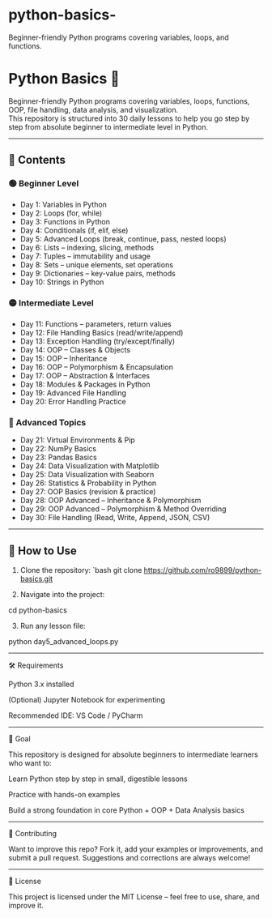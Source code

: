 # python-basics-
Beginner-friendly Python programs covering variables, loops, and functions.




# Python Basics 🐍

Beginner-friendly Python programs covering variables, loops, functions, OOP, file handling, data analysis, and visualization.  
This repository is structured into 30 daily lessons to help you go step by step from absolute beginner to intermediate level in Python.

---

## 📂 Contents

### 🟢 Beginner Level
- Day 1: Variables in Python  
- Day 2: Loops (for, while)  
- Day 3: Functions in Python  
- Day 4: Conditionals (if, elif, else)  
- Day 5: Advanced Loops (break, continue, pass, nested loops)  
- Day 6: Lists – indexing, slicing, methods  
- Day 7: Tuples – immutability and usage  
- Day 8: Sets – unique elements, set operations  
- Day 9: Dictionaries – key-value pairs, methods  
- Day 10: Strings in Python  

### 🟡 Intermediate Level
- Day 11: Functions – parameters, return values  
- Day 12: File Handling Basics (read/write/append)  
- Day 13: Exception Handling (try/except/finally)  
- Day 14: OOP – Classes & Objects  
- Day 15: OOP – Inheritance  
- Day 16: OOP – Polymorphism & Encapsulation  
- Day 17: OOP – Abstraction & Interfaces  
- Day 18: Modules & Packages in Python  
- Day 19: Advanced File Handling  
- Day 20: Error Handling Practice  

### 🔵 Advanced Topics
- Day 21: Virtual Environments & Pip  
- Day 22: NumPy Basics  
- Day 23: Pandas Basics  
- Day 24: Data Visualization with Matplotlib  
- Day 25: Data Visualization with Seaborn  
- Day 26: Statistics & Probability in Python  
- Day 27: OOP Basics (revision & practice)  
- Day 28: OOP Advanced – Inheritance & Polymorphism  
- Day 29: OOP Advanced – Polymorphism & Method Overriding  
- Day 30: File Handling (Read, Write, Append, JSON, CSV)  

---

## 🚀 How to Use

1. Clone the repository:
   `bash
   git clone https://github.com/ro9899/python-basics.git

2. Navigate into the project:

cd python-basics


3. Run any lesson file:

python day5_advanced_loops.py




---

🛠 Requirements

Python 3.x installed

(Optional) Jupyter Notebook for experimenting

Recommended IDE: VS Code / PyCharm



---

🎯 Goal

This repository is designed for absolute beginners to intermediate learners who want to:

Learn Python step by step in small, digestible lessons

Practice with hands-on examples

Build a strong foundation in core Python + OOP + Data Analysis basics



---

🤝 Contributing

Want to improve this repo? Fork it, add your examples or improvements, and submit a pull request.
Suggestions and corrections are always welcome!


---

📜 License

This project is licensed under the MIT License – feel free to use, share, and improve it.






